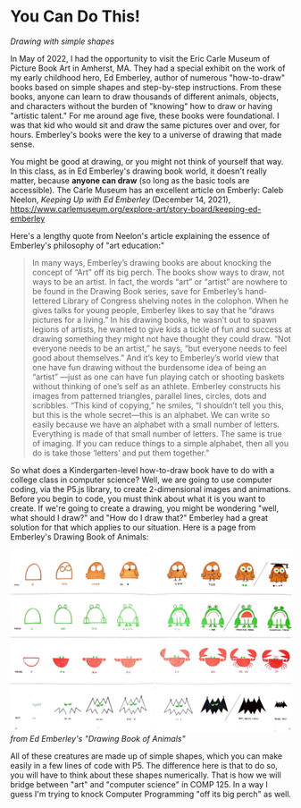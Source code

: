 <link href="../../markdown.css" rel="stylesheet"></link> 

# You Can Do This!
*Drawing with simple shapes*

In May of 2022, I had the opportunity to visit the Eric Carle Museum of Picture Book Art in Amherst, MA. They had a special exhibit on the work of my early childhood hero, Ed Emberley, author of numerous "how-to-draw" books based on simple shapes and step-by-step instructions. From these books, anyone can learn to draw thousands of different animals, objects, and characters without the burden of "knowing" how to draw or having "artistic talent." For me around age five, these books were foundational. I was that kid who would sit and draw the same pictures over and over, for hours. Emberley's books were the key to a universe of drawing that made sense.

You might be good at drawing, or you might not think of yourself that way. In this class, as in Ed Emberley's drawing book world, it doesn't really matter, because **anyone can draw** (so long as the basic tools are accessible). The Carle Museum has an excellent article on Emberly: Caleb Neelon, *Keeping Up with Ed Emberley* (December 14, 2021), https://www.carlemuseum.org/explore-art/story-board/keeping-ed-emberley

Here's a lengthy quote from Neelon's article explaining the essence of Emberley's philosophy of "art education:"

> In many ways, Emberley’s drawing books are about knocking the concept of “Art” off its big perch. The books show ways to draw, not ways to be an artist. In fact, the words “art” or “artist” are nowhere to be found in the Drawing Book series, save for Emberley’s hand-lettered Library of Congress shelving notes in the colophon. When he gives talks for young people, Emberley likes to say that he “draws pictures for a living.” In his drawing books, he wasn’t out to spawn legions of artists, he wanted to give kids a tickle of fun and success at drawing something they might not have thought they could draw. “Not everyone needs to be an artist,” he says, “but everyone needs to feel good about themselves.” And it’s key to Emberley’s world view that one have fun drawing without the burdensome idea of being an “artist” —just as one can have fun playing catch or shooting baskets without thinking of one’s self as an athlete. Emberley constructs his images from patterned triangles, parallel lines, circles, dots and scribbles. “This kind of copying,” he smiles, “I shouldn’t tell you this, but this is the whole secret—this is an alphabet. We can write so easily because we have an alphabet with a small number of letters. Everything is made of that small number of letters. The same is true of imaging. If you can reduce things to a simple alphabet, then all you do is take those ‘letters’ and put them together."

So what does a Kindergarten-level how-to-draw book have to do with a college class in computer science? Well, we are going to use computer coding, via the P5.js library, to create 2-dimensional images and animations. Before you begin to code, you must think about what it is you want to create. If we're going to create a drawing, you might be wondering "well, what should I draw?" and "How do I draw that?" Emberley had a great solution for that which applies to our situation. Here is a page from Emberley's Drawing Book of Animals:

![Emberly Animals](Emberley_Animals.JPG)
*from Ed Emberley's "Drawing Book of Animals"*

All of these creatures are made up of simple shapes, which you can make easily in a few lines of code with P5. The difference here is that to do so, you will have to think about these shapes numerically. That is how we will bridge between "art" and "computer science" in COMP 125. In a way I guess I'm trying to knock Computer Programming "off its big perch" as well.